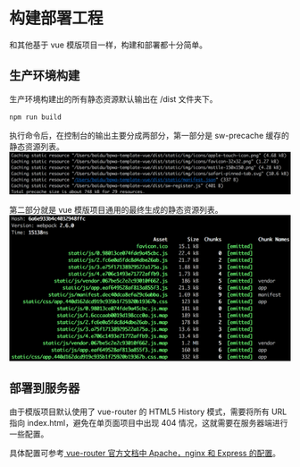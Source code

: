 # 构建部署工程

和其他基于 vue 模版项目一样，构建和部署都十分简单。

## 生产环境构建

生产环境构建出的所有静态资源默认输出在 /dist 文件夹下。

```bash
npm run build
```

执行命令后，在控制台的输出主要分成两部分，第一部分是 sw-precache 缓存的静态资源列表。
![sw-precache缓存的静态资源列表](./images/build-output-sw.png)

第二部分就是 vue 模版项目通用的最终生成的静态资源列表。
![构建的静态资源列表](./images/build-output-assets.png)

## 部署到服务器

由于模版项目默认使用了 vue-router 的 HTML5 History 模式，需要将所有 URL 指向 index.html，避免在单页面项目中出现 404 情况，这就需要在服务器端进行一些配置。

具体配置可参考[ vue-router 官方文档中 Apache，nginx 和 Express 的配置](https://router.vuejs.org/en/essentials/history-mode.html)。
